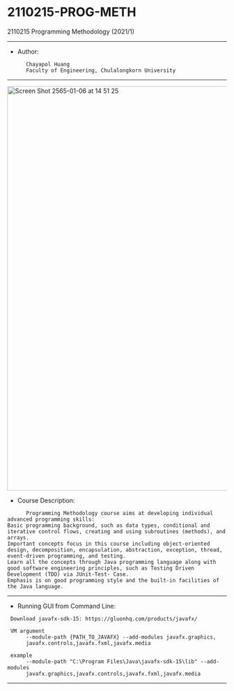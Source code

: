 # 2110215-PROG-METH
2110215 Programming Methodology (2021/1) 

---------------------------------------------------------------------

* Author:
```
      Chayapol Huang 
      Faculty of Engineering, Chulalongkorn University
```
---------------------------------------------------------------------
 
<img width="927" alt="Screen Shot 2565-01-06 at 14 51 25" src="https://user-images.githubusercontent.com/69767104/148348206-94946fe9-d2cf-4840-a9b7-605f29f45ae6.png">


* Course Description:
```
      Programming Methodology course aims at developing individual advanced programming skills:
Basic programming background, such as data types, conditional and iterative control flows, creating and using subroutines (methods), and arrays. 
Important concepts focus in this course including object-oriented design, decomposition, encapsulation, abstraction, exception, thread, event-driven programming, and testing. 
Learn all the concepts through Java programming language along with good software engineering principles, such as Testing Driven Development (TDD) via JUnit-Test- Case. 
Emphasis is on good programming style and the built-in facilities of the Java language.
```

---------------------------------------------------------------------

* Running GUI from Command Line:
```
 Download javafx-sdk-15: https://gluonhq.com/products/javafx/
 
 VM argument
      --module-path {PATH_TO_JAVAFX} --add-modules javafx.graphics,
      javafx.controls,javafx.fxml,javafx.media

 example 
      --module-path "C:\Program Files\Java\javafx-sdk-15\lib" --add-modules 
      javafx.graphics,javafx.controls,javafx.fxml,javafx.media
```


----------------------------------------------------------------------
